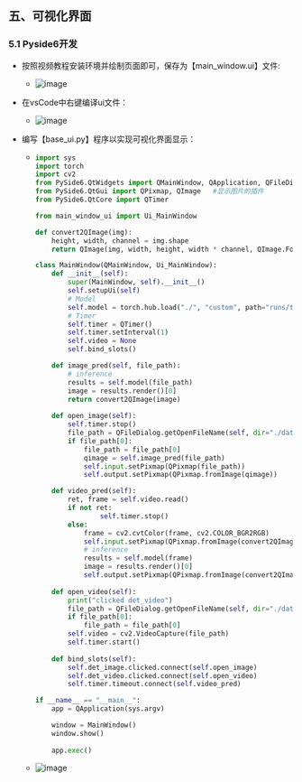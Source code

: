 ## 五、可视化界面

### 5.1 Pyside6开发

* 按照视频教程安装环境并绘制页面即可，保存为【main_window.ui】文件:

  * ![image](https://github.com/CoderSuHang/TensorRT-Learning-Note/assets/104765251/36df4a7d-6844-4f16-b5dc-76740c3b7e08)


* 在vsCode中右键编译ui文件：

  * ![image](https://github.com/CoderSuHang/TensorRT-Learning-Note/assets/104765251/45419893-f535-47f9-b8ae-b448243e9ddd)


* 编写【base_ui.py】程序以实现可视化界面显示：

  * ```python
    import sys
    import torch
    import cv2
    from PySide6.QtWidgets import QMainWindow, QApplication, QFileDialog
    from PySide6.QtGui import QPixmap, QImage   #显示图片的插件
    from PySide6.QtCore import QTimer
    
    from main_window_ui import Ui_MainWindow
    
    def convert2QImage(img):
        height, width, channel = img.shape
        return QImage(img, width, height, width * channel, QImage.Format_RGB888)
    
    class MainWindow(QMainWindow, Ui_MainWindow):
        def __init__(self):
            super(MainWindow, self).__init__()
            self.setupUi(self)
            # Model
            self.model = torch.hub.load("./", "custom", path="runs/train/exp9/weights/best.pt", source="local")
            # Timer
            self.timer = QTimer()
            self.timer.setInterval(1)
            self.video = None
            self.bind_slots()
    
        def image_pred(self, file_path):
            # inference
            results = self.model(file_path)
            image = results.render()[0]
            return convert2QImage(image)
        
        def open_image(self):
            self.timer.stop()
            file_path = QFileDialog.getOpenFileName(self, dir="./datasets/images/train", filter="*.jpg;*.png;*.jpeg")
            if file_path[0]:
                file_path = file_path[0]
                qimage = self.image_pred(file_path)
                self.input.setPixmap(QPixmap(file_path))
                self.output.setPixmap(QPixmap.fromImage(qimage))
    
        def video_pred(self):
            ret, frame = self.video.read()
            if not ret:
                    self.timer.stop()
            else:
                frame = cv2.cvtColor(frame, cv2.COLOR_BGR2RGB)
                self.input.setPixmap(QPixmap.fromImage(convert2QImage(frame)))
                # inference
                results = self.model(frame)
                image = results.render()[0]
                self.output.setPixmap(QPixmap.fromImage(convert2QImage(image)))
        
        def open_video(self):
            print("clicked det_video")
            file_path = QFileDialog.getOpenFileName(self, dir="./datasets", filter="*.mp4")
            if file_path[0]:
                file_path = file_path[0]
            self.video = cv2.VideoCapture(file_path)
            self.timer.start()
                
        def bind_slots(self):
            self.det_image.clicked.connect(self.open_image)
            self.det_video.clicked.connect(self.open_video)
            self.timer.timeout.connect(self.video_pred)
    
    if __name__ == "__main__":
        app = QApplication(sys.argv)
    
        window = MainWindow()
        window.show()
        
        app.exec()
    ```

  * ![image](https://github.com/CoderSuHang/TensorRT-Learning-Note/assets/104765251/7fb8ce32-d47a-40e8-9e10-eb1b7c4def64)


  

  

  

  
